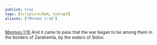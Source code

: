 ```yaml
---
publish: true
tags: [Scripture/BoM, noGraph]
aliases: ["Mormon 1:10"]
---
```

[Mormon 1:10](https://churchofjesuschrist.org/study/scriptures/bofm/morm/1?lang=eng&id=p10#p10) And it came to pass that the war began to be among them in the borders of Zarahemla, by the waters of Sidon.
